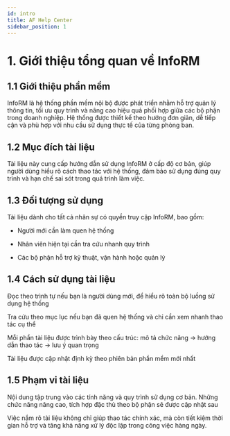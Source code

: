 ```yaml
---
id: intro
title: AF Help Center
sidebar_position: 1
---
```


# 1. Giới thiệu tổng quan về InfoRM
## 1.1 Giới thiệu phần mềm
InfoRM là hệ thống phần mềm nội bộ được phát triển nhằm hỗ trợ quản lý thông tin, tối ưu quy trình và nâng cao hiệu quả phối hợp giữa các bộ phận trong doanh nghiệp. Hệ thống được thiết kế theo hướng đơn giản, dễ tiếp cận và phù hợp với nhu cầu sử dụng thực tế của từng phòng ban.

## 1.2 Mục đích tài liệu
Tài liệu này cung cấp hướng dẫn sử dụng InfoRM ở cấp độ cơ bản, giúp người dùng hiểu rõ cách thao tác với hệ thống, đảm bảo sử dụng đúng quy trình và hạn chế sai sót trong quá trình làm việc.

## 1.3 Đối tượng sử dụng
Tài liệu dành cho tất cả nhân sự có quyền truy cập InfoRM, bao gồm:

- Người mới cần làm quen hệ thống

- Nhân viên hiện tại cần tra cứu nhanh quy trình

- Các bộ phận hỗ trợ kỹ thuật, vận hành hoặc quản lý

## 1.4 Cách sử dụng tài liệu
Đọc theo trình tự nếu bạn là người dùng mới, để hiểu rõ toàn bộ luồng sử dụng hệ thống

Tra cứu theo mục lục nếu bạn đã quen hệ thống và chỉ cần xem nhanh thao tác cụ thể

Mỗi phần tài liệu được trình bày theo cấu trúc: mô tả chức năng → hướng dẫn thao tác → lưu ý quan trọng

Tài liệu được cập nhật định kỳ theo phiên bản phần mềm mới nhất

## 1.5 Phạm vi tài liệu
Nội dung tập trung vào các tính năng và quy trình sử dụng cơ bản. Những chức năng nâng cao, tích hợp đặc thù theo bộ phận sẽ được cập nhật sau

Việc nắm rõ tài liệu không chỉ giúp thao tác chính xác, mà còn tiết kiệm thời gian hỗ trợ và tăng khả năng xử lý độc lập trong công việc hàng ngày.

